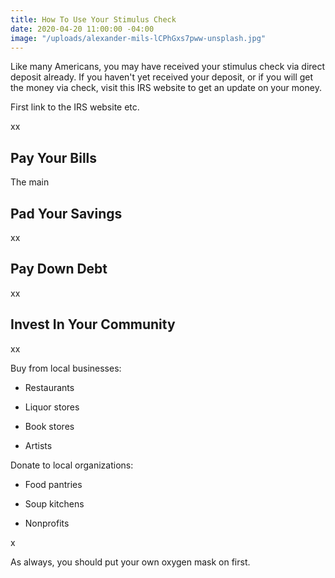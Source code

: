```yaml
---
title: How To Use Your Stimulus Check
date: 2020-04-20 11:00:00 -04:00
image: "/uploads/alexander-mils-lCPhGxs7pww-unsplash.jpg"
---
```


Like many Americans, you may have received your stimulus check via direct deposit already. If you haven't yet received your deposit, or if you will get the money via check, visit this IRS website to get an update on your money. 

First link to the IRS website etc.

xx

## Pay Your Bills

The main 

## Pad Your Savings

xx

## Pay Down Debt

xx

## Invest In Your Community

xx

Buy from local businesses:

* Restaurants

* Liquor stores

* Book stores

* Artists

Donate to local organizations:

* Food pantries

* Soup kitchens

* Nonprofits

x

As always, you should put your own oxygen mask on first. 